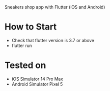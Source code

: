 Sneakers shop app with Flutter (iOS and Android)

# How to Start

<ul>
  <li>Check that flutter version is 3.7 or above</li>
  <li>flutter run</li>
</ul>

# Tested on
- iOS Simulator 14 Pro Max
- Android Simulator Pixel 5
